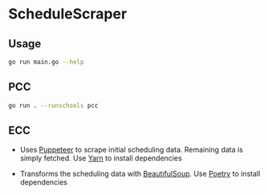 # ScheduleScraper

## Usage

```sh
go run main.go --help
```

## PCC

```sh
go run . --runschools pcc
```

## ECC

- Uses [Puppeteer](https://pptr.dev) to scrape initial scheduling data. Remaining data is simply fetched. Use [Yarn](https://yarnpkg.com) to install dependencies

- Transforms the scheduling data with [BeautifulSoup](https://www.crummy.com/software/BeautifulSoup). Use [Poetry](https://python-poetry.org) to install dependencies

